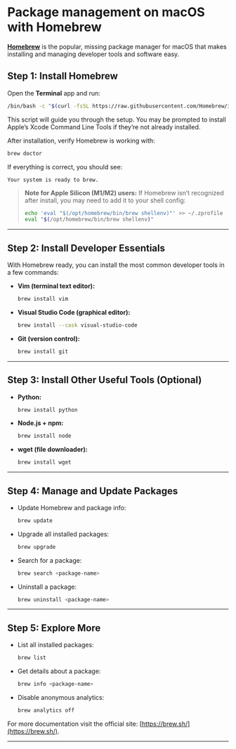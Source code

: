# Package management on macOS with Homebrew

**[Homebrew](https://brew.sh/)** is the popular, missing package manager for macOS that makes installing and managing developer tools and software easy.

## Step 1: Install Homebrew

Open the **Terminal** app and run:

```bash
/bin/bash -c "$(curl -fsSL https://raw.githubusercontent.com/Homebrew/install/HEAD/install.sh)"
```

This script will guide you through the setup. You may be prompted to install Apple’s Xcode Command Line Tools if they’re not already installed.

After installation, verify Homebrew is working with:

```bash
brew doctor
```

If everything is correct, you should see:

```
Your system is ready to brew.
```

> **Note for Apple Silicon (M1/M2) users:** If Homebrew isn’t recognized after install, you may need to add it to your shell config:
>
> ```bash
> echo 'eval "$(/opt/homebrew/bin/brew shellenv)"' >> ~/.zprofile
> eval "$(/opt/homebrew/bin/brew shellenv)"
> ```

---

## Step 2: Install Developer Essentials

With Homebrew ready, you can install the most common developer tools in a few commands:

* **Vim (terminal text editor):**

  ```bash
  brew install vim
  ```

* **Visual Studio Code (graphical editor):**

  ```bash
  brew install --cask visual-studio-code
  ```

* **Git (version control):**

  ```bash
  brew install git
  ```

---

## Step 3: Install Other Useful Tools (Optional)

* **Python:**

  ```bash
  brew install python
  ```

* **Node.js + npm:**

  ```bash
  brew install node
  ```

* **wget (file downloader):**

  ```bash
  brew install wget
  ```

---

## Step 4: Manage and Update Packages

* Update Homebrew and package info:

  ```bash
  brew update
  ```

* Upgrade all installed packages:

  ```bash
  brew upgrade
  ```

* Search for a package:

  ```bash
  brew search <package-name>
  ```

* Uninstall a package:

  ```bash
  brew uninstall <package-name>
  ```

---

## Step 5: Explore More

* List all installed packages:

  ```bash
  brew list
  ```

* Get details about a package:

  ```bash
  brew info <package-name>
  ```

* Disable anonymous analytics:

  ```bash
  brew analytics off
  ```

For more documentation visit the official site: [https://brew.sh/](https://brew.sh/).

---

